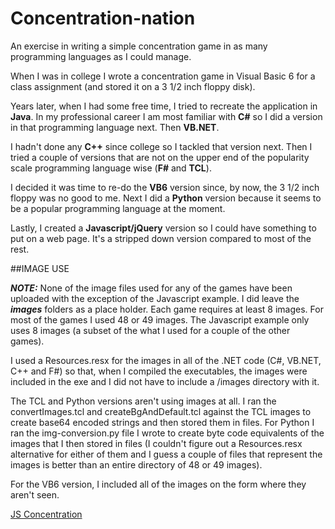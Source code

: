 # Concentration-nation
An exercise in writing a simple concentration game in as many programming languages as I could manage.

When I was in college I wrote a concentration game in Visual Basic 6 for a class assignment (and stored it on a 3 1/2 
inch floppy disk).

Years later, when I had some free time, I tried to recreate the application in **Java**. In my professional career I am most
familiar with **C#** so I did a version in that programming language next. Then **VB.NET**.

I hadn't done any **C++** since college so I tackled that version next. Then I tried a couple of versions that are not on the
upper end of the popularity scale programming language wise (**F#** and **TCL**).

I decided it was time to re-do the **VB6** version since, by now, the 3 1/2 inch floppy was no good to me. Next I did a **Python** version because it seems to be a popular programming language at the moment.

Lastly, I created a **Javascript/jQuery** version so I could have something to put on a web page. It's a stripped down version
compared to most of the rest.

##IMAGE USE

**_NOTE:_** None of the image files used for any of the games have been uploaded with the exception of the Javascript example.
I did leave the **_images_** folders as a place holder. Each game requires at least 8 images. For most of the games I used 48 or 49 images. The Javascript example only uses 8 images (a subset of the what I used for a couple of the other games). 

I used a Resources.resx for the images in all of the .NET code (C#, VB.NET, C++ and F#) so that, when I compiled the executables, the images were included in the exe and I did not have to include a /images directory with it.

The TCL and Python versions aren't using images at all. I ran the convertImages.tcl and createBgAndDefault.tcl against the TCL images to create base64 encoded strings and then stored them in files. For Python I ran the img-conversion.py file I wrote to create byte code equivalents of the images that I then stored in files (I couldn't figure out a Resources.resx alternative for either of them and I guess a couple of files that represent the images is better than an entire directory of 48 or 49 images).

For the VB6 version, I included all of the images on the form where they aren't seen.

[JS Concentration](http://dantheman.net23.net/Concentration.html)
